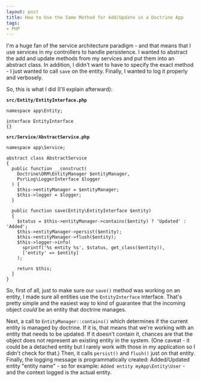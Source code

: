 ```yaml
---
layout: post
title: How to Use the Same Method for Add/Update in a Doctrine App
tags:
- PHP
---
```

I'm a huge fan of the service architecture paradigm - and that means that I use services in my controllers to handle persistence.  I wanted to abstract the add and update methods from my services and put them into an abstract class.  In addition, I didn't want to have to specify the exact method - I just wanted to call `save` on the entity.  Finally, I wanted to log it properly and verbosely.

So, this is what I did (I'll explain afterward):

**`src/Entity/EntityInterface.php`**  
```php?start_inline=1
namespace app\Entity;

interface EntityInterface
{}
```

**`src/Service/AbstractService.php`**  
```php?start_inline=1
namespace app\Service;

abstract class AbstractService
{
  public function __construct(
    Doctrine\ORM\EntityManager $entityManager, 
    Psr\Log\LoggerInterface $logger
  ) {
    $this->entityManager = $entityManager;
    $this->logger = $logger;
  }
     
  public function save(Entity\EntityInterface $entity)
  {
    $status = $this->entityManager->contains($entity) ? 'Updated' : 'Added';
    $this->entityManager->persist($entity);
    $this->entityManager->flush($entity);
    $this->logger->info(
      sprintf('%s entity %s', $status, get_class($entity)), 
      ['entity' => $entity]
    );
    
    return $this;
  }
}
```

So, first of all, just to make sure our `save()` method was working on an entity, I made sure all entities use the `EntityInterface` interface.  That's pretty simple and the easiest way to kind of guarantee that the incoming object *could* be an entity that doctrine manages.

Next, a call to `EntityManager::contains()` which determines if the current entity is managed by doctrine.  If it is, that means that we're working with an entity that needs to be updated.  If it doesn't contain it, chances are that the object does not represent an existing entity in the system. (One caveat - it could be a detached entity but I rarely work with those in my application so I didn't check for that.)  Then, it calls `persist()` and `flush()` just on that entity.  Finally, the logging message is programmatically created: Added/Updated entity "entity name" - so for example: `Added entity myApp\Entity\User` - and the context logged is the actual entity.